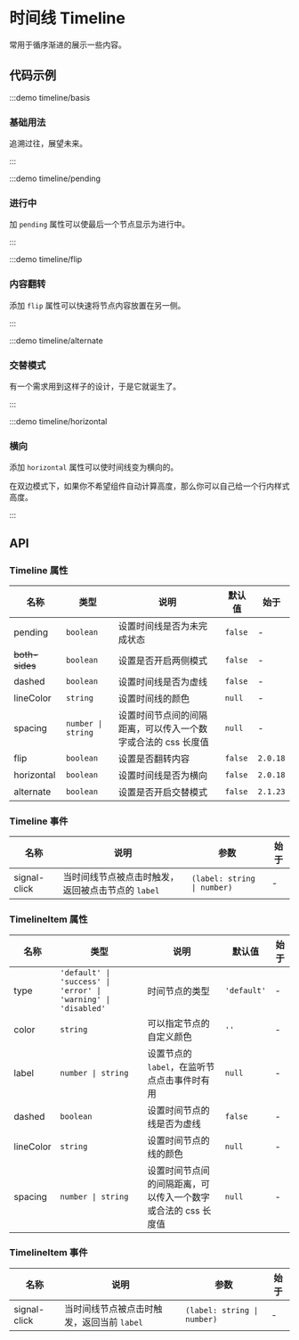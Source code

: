 # 时间线 Timeline

常用于循序渐进的展示一些内容。

## 代码示例

:::demo timeline/basis

### 基础用法

追溯过往，展望未来。

:::

:::demo timeline/pending

### 进行中

加 `pending` 属性可以使最后一个节点显示为进行中。

:::

:::demo timeline/flip

### 内容翻转

添加 `flip` 属性可以快速将节点内容放置在另一侧。

:::

:::demo timeline/alternate

### 交替模式

有一个需求用到这样子的设计，于是它就诞生了。

:::

:::demo timeline/horizontal

### 横向

添加 `horizontal` 属性可以使时间线变为横向的。

在双边模式下，如果你不希望组件自动计算高度，那么你可以自己给一个行内样式高度。

:::

## API

### Timeline 属性

| 名称           | 类型               | 说明                                                          | 默认值  | 始于     |
| -------------- | ------------------ | ------------------------------------------------------------- | ------- | -------- |
| pending        | `boolean`          | 设置时间线是否为未完成状态                                    | `false` | -        |
| ~~both-sides~~ | `boolean`          | 设置是否开启两侧模式                                          | `false` | -        |
| dashed         | `boolean`          | 设置时间线是否为虚线                                          | `false` | -        |
| lineColor      | `string`           | 设置时间线的颜色                                              | `null`  | -        |
| spacing        | `number \| string` | 设置时间节点间的间隔距离，可以传入一个数字或合法的 css 长度值 | `null`  | -        |
| flip           | `boolean`          | 设置是否翻转内容                                              | `false` | `2.0.18` |
| horizontal     | `boolean`          | 设置时间线是否为横向                                          | `false` | `2.0.18` |
| alternate      | `boolean`          | 设置是否开启交替模式                                          | `false` | `2.1.23` |

### Timeline 事件

| 名称         | 说明                                               | 参数                        | 始于 |
| ------------ | -------------------------------------------------- | --------------------------- | ---- |
| signal-click | 当时间线节点被点击时触发，返回被点击节点的 `label` | `(label: string \| number)` | -    |

### TimelineItem 属性

| 名称      | 类型                                                           | 说明                                                          | 默认值      | 始于 |
| --------- | -------------------------------------------------------------- | ------------------------------------------------------------- | ----------- | ---- |
| type      | `'default' \| 'success' \| 'error' \| 'warning' \| 'disabled'` | 时间节点的类型                                                | `'default'` | -    |
| color     | `string`                                                       | 可以指定节点的自定义颜色                                      | `''`        | -    |
| label     | `number \| string`                                             | 设置节点的 `label`，在监听节点点击事件时有用                  | `null`      | -    |
| dashed    | `boolean`                                                      | 设置时间节点的线是否为虚线                                    | `false`     | -    |
| lineColor | `string`                                                       | 设置时间节点的线的颜色                                        | `null`      | -    |
| spacing   | `number \| string`                                             | 设置时间节点间的间隔距离，可以传入一个数字或合法的 css 长度值 | `null`      | -    |

### TimelineItem 事件

| 名称         | 说明                                       | 参数                        | 始于 |
| ------------ | ------------------------------------------ | --------------------------- | ---- |
| signal-click | 当时间线节点被点击时触发，返回当前 `label` | `(label: string \| number)` | -    |
